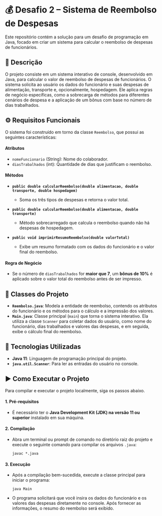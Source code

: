 # 💰 Desafio 2 – Sistema de Reembolso de Despesas

Este repositório contém a solução para um desafio de programação em Java, focado em criar um sistema para calcular o reembolso de despesas de funcionários.

## 📝 Descrição

O projeto consiste em um sistema interativo de console, desenvolvido em Java, para calcular o valor de reembolso de despesas de funcionários. O sistema solicita ao usuário os dados do funcionário e suas despesas de alimentação, transporte e, opcionalmente, hospedagem. Ele aplica regras de negócio específicas, como a sobrecarga de métodos para diferentes cenários de despesa e a aplicação de um bônus com base no número de dias trabalhados.

## ⚙️ Requisitos Funcionais

O sistema foi construído em torno da classe `Reembolso`, que possui as seguintes características:

#### Atributos
-   `nomeFuncionario` (String): Nome do colaborador.
-   `diasTrabalhados` (int): Quantidade de dias que justificam o reembolso.

#### Métodos
-   **`public double calcularReembolso(double alimentacao, double transporte, double hospedagem)`**
    -   Soma os três tipos de despesas e retorna o valor total.

-   **`public double calcularReembolso(double alimentacao, double transporte)`**
    -   Método sobrecarregado que calcula o reembolso quando não há despesas de hospedagem.

-   **`public void imprimirResumoReembolso(double valorTotal)`**
    -   Exibe um resumo formatado com os dados do funcionário e o valor final do reembolso.

#### Regra de Negócio
-   Se o número de `diasTrabalhados` for **maior que 7**, um **bônus de 10%** é aplicado sobre o valor total do reembolso antes de ser impresso.

## 🚀 Classes do Projeto

-   **`Reembolso.java`**: Modela a entidade de reembolso, contendo os atributos do funcionário e os métodos para o cálculo e a impressão dos valores.
-   **`Main.java`**: Classe principal (`main`) que torna o sistema interativo. Ela utiliza a classe `Scanner` para coletar dados do usuário, como nome do funcionário, dias trabalhados e valores das despesas, e em seguida, exibe o cálculo final do reembolso.

## 🔧 Tecnologias Utilizadas

-   **Java 11**: Linguagem de programação principal do projeto.
-   **`java.util.Scanner`**: Para ler as entradas do usuário no console.

## ▶️ Como Executar o Projeto

Para compilar e executar o projeto localmente, siga os passos abaixo.

#### 1. Pré-requisitos

-   É necessário ter o **Java Development Kit (JDK) na versão 11 ou superior** instalado em sua máquina.

#### 2. Compilação

-   Abra um terminal ou prompt de comando no diretório raiz do projeto e execute o seguinte comando para compilar os arquivos `.java`:
    ```shell
    javac *.java
    ```

#### 3. Execução

-   Após a compilação bem-sucedida, execute a classe principal para iniciar o programa:
    ```shell
    java Main
    ```
-   O programa solicitará que você insira os dados do funcionário e os valores das despesas diretamente no console. Após fornecer as informações, o resumo do reembolso será exibido.